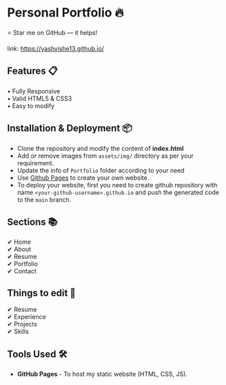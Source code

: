 # Personal Portfolio 🔥

:star: Star me on GitHub — it helps!

link: https://yashvishe13.github.io/

## Features 📋
• Fully Responsive\
• Valid HTML5 & CSS3\
• Easy to modify

## Installation & Deployment 📦
- Clone the repository and modify the content of <b>index.html</b> 
- Add or remove images from `assets/img/` directory as per your requirement.
- Update the info of `Portfolio` folder according to your need
- Use [Github Pages](https://gohugo.io/hosting-and-deployment/hosting-on-github/) to create your own website.
- To deploy your website, first you need to create github repository with name `<your-github-username>.github.io` and push the generated code to the `main` branch.

## Sections 📚
✔ Home\
✔ About\
✔ Resume\
✔ Portfolio\
✔ Contact

## Things to edit 📄
✔ Resume\
✔ Experience\
✔ Projects\
✔ Skills

## Tools Used 🛠️
* <b>GitHub Pages</b> - To host my static website (HTML, CSS, JS).
